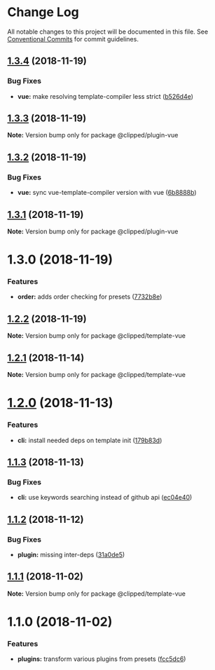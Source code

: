 # Change Log

All notable changes to this project will be documented in this file.
See [Conventional Commits](https://conventionalcommits.org) for commit guidelines.

## [1.3.4](https://github.com/clippedjs/clipped/compare/@clipped/plugin-vue@1.3.3...@clipped/plugin-vue@1.3.4) (2018-11-19)


### Bug Fixes

* **vue:** make resolving template-compiler less strict ([b526d4e](https://github.com/clippedjs/clipped/commit/b526d4e))





## [1.3.3](https://github.com/clippedjs/clipped/compare/@clipped/plugin-vue@1.3.2...@clipped/plugin-vue@1.3.3) (2018-11-19)

**Note:** Version bump only for package @clipped/plugin-vue





## [1.3.2](https://github.com/clippedjs/clipped/compare/@clipped/plugin-vue@1.3.1...@clipped/plugin-vue@1.3.2) (2018-11-19)


### Bug Fixes

* **vue:** sync vue-template-compiler version with vue ([6b8888b](https://github.com/clippedjs/clipped/commit/6b8888b))





## [1.3.1](https://github.com/clippedjs/clipped/compare/@clipped/plugin-vue@1.3.0...@clipped/plugin-vue@1.3.1) (2018-11-19)

**Note:** Version bump only for package @clipped/plugin-vue





# 1.3.0 (2018-11-19)


### Features

* **order:** adds order checking for presets ([7732b8e](https://github.com/clippedjs/clipped/commit/7732b8e))





## [1.2.2](https://github.com/clippedjs/clipped/compare/@clipped/template-vue@1.2.1...@clipped/template-vue@1.2.2) (2018-11-19)

**Note:** Version bump only for package @clipped/template-vue





<a name="1.2.1"></a>
## [1.2.1](https://github.com/clippedjs/clipped/compare/@clipped/template-vue@1.2.0...@clipped/template-vue@1.2.1) (2018-11-14)

**Note:** Version bump only for package @clipped/template-vue





<a name="1.2.0"></a>
# [1.2.0](https://github.com/clippedjs/clipped/compare/@clipped/template-vue@1.1.3...@clipped/template-vue@1.2.0) (2018-11-13)


### Features

* **cli:** install needed deps on template init ([179b83d](https://github.com/clippedjs/clipped/commit/179b83d))





<a name="1.1.3"></a>
## [1.1.3](https://github.com/clippedjs/clipped/compare/@clipped/template-vue@1.1.2...@clipped/template-vue@1.1.3) (2018-11-13)


### Bug Fixes

* **cli:** use keywords searching instead of github api ([ec04e40](https://github.com/clippedjs/clipped/commit/ec04e40))





<a name="1.1.2"></a>
## [1.1.2](https://github.com/clippedjs/clipped/compare/@clipped/template-vue@1.1.1...@clipped/template-vue@1.1.2) (2018-11-12)


### Bug Fixes

* **plugin:** missing inter-deps ([31a0de5](https://github.com/clippedjs/clipped/commit/31a0de5))





<a name="1.1.1"></a>
## [1.1.1](https://github.com/clippedjs/clipped/compare/@clipped/template-vue@1.1.0...@clipped/template-vue@1.1.1) (2018-11-02)

**Note:** Version bump only for package @clipped/template-vue





<a name="1.1.0"></a>
# 1.1.0 (2018-11-02)


### Features

* **plugins:** transform various plugins from presets ([fcc5dc6](https://github.com/clippedjs/clipped/commit/fcc5dc6))
